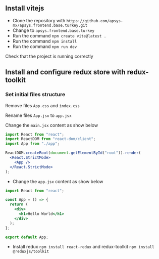 ## Install vitejs

- Clone the repository with `https://github.com/apsys-mx/apsys.frontend.base.turkey.git`
- Change to `apsys.frontend.base.turkey`
- Run the command `npm create vite@latest .`
- Run the command `npm install`
- Run the command `npm run dev`

Check that the project is running correctly

## Install and configure redux store with redux-toolkit

### Set initial files structure

Remove files `App.css` and `index.css`

Rename files `App.jsx` to `app.jsx`

Change the `main.jsx` content as show below

```jsx
import React from "react";
import ReactDOM from "react-dom/client";
import App from "./app";

ReactDOM.createRoot(document.getElementById("root")).render(
  <React.StrictMode>
    <App />
  </React.StrictMode>
);
```

- Change the `app.jsx` content as show below

```jsx
import React from "react";

const App = () => {
  return (
    <div>
      <h1>Hello World</h1>
    </div>
  );
};

export default App;
```

- Install redux `npm install react-redux` and redux-toolkit `npm install @reduxjs/toolkit`

